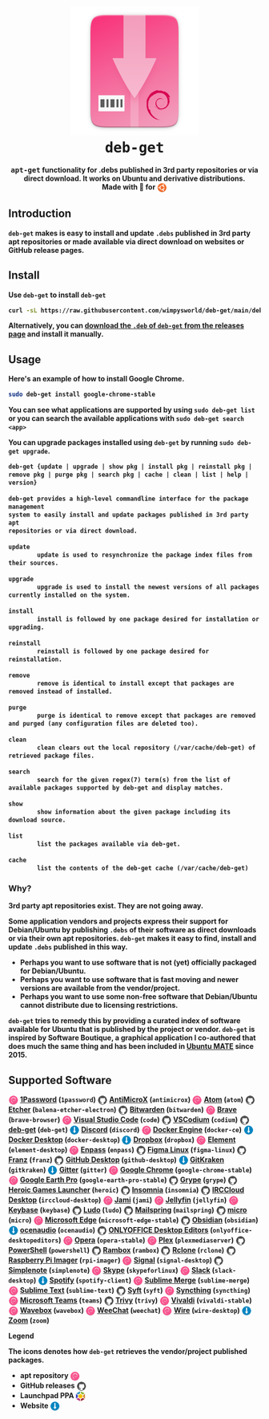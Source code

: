 <h1 align="center">
  <img src=".github/deb-get-logo.png" alt="deb-get">
  <br />
  <tt>deb-get</tt>
</h1>

<p align="center"><b><tt>apt-get</tt> functionality for .debs published in 3rd party repositories or via direct download.</i> It works on Ubuntu and derivative distributions.
<br />
Made with 💝 for <img src=".github/ubuntu.png" align="top" width="20" /></p>

## Introduction

`deb-get` makes is easy to install and update `.debs` published in 3rd party
apt repositories or made available via direct download on websites or GitHub
release pages.

## Install

Use `deb-get` to install `deb-get`

```bash
curl -sL https://raw.githubusercontent.com/wimpysworld/deb-get/main/deb-get | sudo -E bash -s install deb-get
```

Alternatively, you can [download the `.deb` of `deb-get` from the releases page](https://github.com/wimpysworld/deb-get/releases)
and install it manually.

## Usage

Here's an example of how to install Google Chrome.

```bash
sudo deb-get install google-chrome-stable
```

You can see what applications are supported by using `sudo deb-get list` or you
can search the available applications with `sudo deb-get search <app>`

You can upgrade packages installed using `deb-get` by running
`sudo deb-get upgrade`.

```
deb-get {update | upgrade | show pkg | install pkg | reinstall pkg |
remove pkg | purge pkg | search pkg | cache | clean | list | help | version}

deb-get provides a high-level commandline interface for the package management
system to easily install and update packages published in 3rd party apt
repositories or via direct download.

update
        update is used to resynchronize the package index files from their sources.

upgrade
        upgrade is used to install the newest versions of all packages currently installed on the system.

install
        install is followed by one package desired for installation or upgrading.

reinstall
        reinstall is followed by one package desired for reinstallation.

remove
        remove is identical to install except that packages are removed instead of installed.

purge
        purge is identical to remove except that packages are removed and purged (any configuration files are deleted too).

clean
        clean clears out the local repository (/var/cache/deb-get) of retrieved package files.

search
        search for the given regex(7) term(s) from the list of available packages supported by deb-get and display matches.

show
        show information about the given package including its download source.

list
        list the packages available via deb-get.

cache
        list the contents of the deb-get cache (/var/cache/deb-get)
```

### Why?

3rd party apt repositories exist. They are not going away.

Some application vendors and projects express their support for Debian/Ubuntu
by publishing `.debs` of their software as direct downloads or via
their own apt repositories. `deb-get` makes it easy to find, install and update
`.debs` published in this way.

  - Perhaps you want to use software that is not (yet) officially packaged for Debian/Ubuntu.
  - Perhaps you want to use software that is fast moving and newer versions are available from the vendor/project.
  - Perhaps you want to use some non-free software that Debian/Ubuntu cannot distribute due to licensing restrictions.

`deb-get` tries to remedy this by providing a curated index of software
available for Ubuntu that is published by the project or vendor. `deb-get` is
inspired by Software Boutique, a graphical application I co-authored that does
much the same thing and has been included in [Ubuntu MATE](https://ubuntu-mate.org)
since 2015.

## Supported Software

<img src=".github/debian.png" align="top" width="20" /> [1Password](https://1password.com/) (`1password`)
<img src=".github/github.png" align="top" width="20" /> [AntiMicroX](https://antimicrox.github.io/) (`antimicrox`)
<img src=".github/debian.png" align="top" width="20" /> [Atom](https://atom.io/) (`atom`)
<img src=".github/github.png" align="top" width="20" /> [Etcher](https://www.balena.io/etcher/) (`balena-etcher-electron`)
<img src=".github/github.png" align="top" width="20" /> [Bitwarden](https://bitwarden.com/) (`bitwarden`)
<img src=".github/debian.png" align="top" width="20" /> [Brave](https://brave.com/) (`brave-browser`)
<img src=".github/debian.png" align="top" width="20" /> [Visual Studio Code](https://code.visualstudio.com/) (`code`)
<img src=".github/github.png" align="top" width="20" /> [VSCodium](https://vscodium.com/) (`codium`)
<img src=".github/github.png" align="top" width="20" /> [deb-get](https://github.com/wimpysworld/deb-get) (`deb-get`)
<img src=".github/direct.png" align="top" width="20" /> [Discord](https://discord.com/) (`discord`)
<img src=".github/debian.png" align="top" width="20" /> [Docker Engine](https://www.docker.com/) (`docker-ce`)
<img src=".github/direct.png" align="top" width="20" /> [Docker Desktop](https://www.docker.com/products/docker-desktop/) (`docker-desktop`)
<img src=".github/direct.png" align="top" width="20" /> [Dropbox](https://www.dropbox.com/) (`dropbox`)
<img src=".github/debian.png" align="top" width="20" /> [Element](https://element.io/) (`element-desktop`)
<img src=".github/debian.png" align="top" width="20" /> [Enpass](https://www.enpass.io/) (`enpass`)
<img src=".github/github.png" align="top" width="20" /> [Figma Linux](https://github.com/Figma-Linux/figma-linux) (`figma-linux`)
<img src=".github/github.png" align="top" width="20" /> [Franz](https://meetfranz.com/) (`franz`)
<img src=".github/github.png" align="top" width="20" /> [GitHub Desktop](https://desktop.github.com/) (`github-desktop`)
<img src=".github/direct.png" align="top" width="20" /> [GitKraken](https://www.gitkraken.com/invite/ieih1QR3) (`gitkraken`)
<img src=".github/direct.png" align="top" width="20" /> [Gitter](https://gitter.im/) (`gitter`)
<img src=".github/debian.png" align="top" width="20" /> [Google Chrome](https://www.google.com/chrome/) (`google-chrome-stable`)
<img src=".github/debian.png" align="top" width="20" /> [Google Earth Pro](https://www.google.com/earth/versions/) (`google-earth-pro-stable`)
<img src=".github/github.png" align="top" width="20" /> [Grype](https://github.com/anchore/grype) (`grype`)
<img src=".github/github.png" align="top" width="20" /> [Heroic Games Launcher](https://heroicgameslauncher.com/) (`heroic`)
<img src=".github/github.png" align="top" width="20" /> [Insomnia](https://insomnia.rest/) (`insomnia`)
<img src=".github/github.png" align="top" width="20" /> [IRCCloud Desktop](https://www.irccloud.com/) (`irccloud-desktop`)
<img src=".github/debian.png" align="top" width="20" /> [Jami](https://jami.net/) (`jami`)
<img src=".github/debian.png" align="top" width="20" /> [Jellyfin](https://jellyfin.org/) (`jellyfin`)
<img src=".github/debian.png" align="top" width="20" /> [Keybase](https://keybase.io/) (`keybase`)
<img src=".github/github.png" align="top" width="20" /> [Ludo](https://ludo.libretro.com/) (`ludo`)
<img src=".github/github.png" align="top" width="20" /> [Mailspring](https://getmailspring.com/) (`mailspring`)
<img src=".github/github.png" align="top" width="20" /> [micro](https://micro-editor.github.io/) (`micro`)
<img src=".github/debian.png" align="top" width="20" /> [Microsoft Edge](https://www.microsoft.com/edge) (`microsoft-edge-stable`)
<img src=".github/github.png" align="top" width="20" /> [Obsidian](https://obsidian.md/) (`obsidian`)
<img src=".github/direct.png" align="top" width="20" /> [ocenaudio](https://www.ocenaudio.com/) (`ocenaudio`)
<img src=".github/github.png" align="top" width="20" /> [ONLYOFFICE Desktop Editors](https://www.onlyoffice.com/en/desktop.aspx) (`onlyoffice-desktopeditors`)
<img src=".github/debian.png" align="top" width="20" /> [Opera](https://www.opera.com/) (`opera-stable`)
<img src=".github/debian.png" align="top" width="20" /> [Plex](https://www.plex.tv/) (`plexmediaserver`)
<img src=".github/github.png" align="top" width="20" /> [PowerShell](https://docs.microsoft.com/powershell/) (`powershell`)
<img src=".github/github.png" align="top" width="20" /> [Rambox](https://rambox.app/) (`rambox`)
<img src=".github/github.png" align="top" width="20" /> [Rclone](https://rclone.org/) (`rclone`)
<img src=".github/github.png" align="top" width="20" /> [Raspberry Pi Imager](https://github.com/raspberrypi/rpi-imager) (`rpi-imager`)
<img src=".github/debian.png" align="top" width="20" /> [Signal](https://signal.org/) (`signal-desktop`)
<img src=".github/github.png" align="top" width="20" /> [Simplenote](https://simplenote.com/) (`simplenote`)
<img src=".github/debian.png" align="top" width="20" /> [Skype](https://www.skype.com/) (`skypeforlinux`)
<img src=".github/debian.png" align="top" width="20" /> [Slack](https://slack.com/) (`slack-desktop`)
<img src=".github/direct.png" align="top" width="20" /> [Spotify](https://www.spotify.com/) (`spotify-client`)
<img src=".github/debian.png" align="top" width="20" /> [Sublime Merge](https://www.sublimemerge.com/) (`sublime-merge`)
<img src=".github/debian.png" align="top" width="20" /> [Sublime Text](https://www.sublimetext.com/) (`sublime-text`)
<img src=".github/github.png" align="top" width="20" /> [Syft](https://github.com/anchore/syft) (`syft`)
<img src=".github/debian.png" align="top" width="20" /> [Syncthing](https://syncthing.net/) (`syncthing`)
<img src=".github/debian.png" align="top" width="20" /> [Microsoft Teams](https://www.microsoft.com/microsoft-teams/group-chat-software) (`teams`)
<img src=".github/github.png" align="top" width="20" /> [Trivy](https://aquasecurity.github.io/trivy/) (`trivy`)
<img src=".github/debian.png" align="top" width="20" /> [Vivaldi](https://vivaldi.com/) (`vivaldi-stable`)
<img src=".github/debian.png" align="top" width="20" /> [Wavebox](https://wavebox.io/) (`wavebox`)
<img src=".github/debian.png" align="top" width="20" /> [WeeChat](https://weechat.org/) (`weechat`)
<img src=".github/debian.png" align="top" width="20" /> [Wire](https://wire.com/) (`wire-desktop`)
<img src=".github/direct.png" align="top" width="20" /> [Zoom](https://zoom.us/) (`zoom`)

**Legend**

The icons denotes how `deb-get` retrieves the vendor/project published packages.

- apt repository <img src=".github/debian.png" align="top" width="20" />
- GitHub releases <img src=".github/github.png" align="top" width="20" />
- Launchpad PPA <img src=".github/launchpad.png" align="top" width="20" />
- Website <img src=".github/direct.png" align="top" width="20" />
